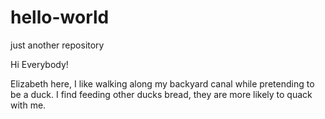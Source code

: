 # hello-world

just another repository

Hi Everybody!

Elizabeth here, I like walking along my backyard canal while pretending to be a duck. 
I find feeding other ducks bread, they are more likely to quack with me.

